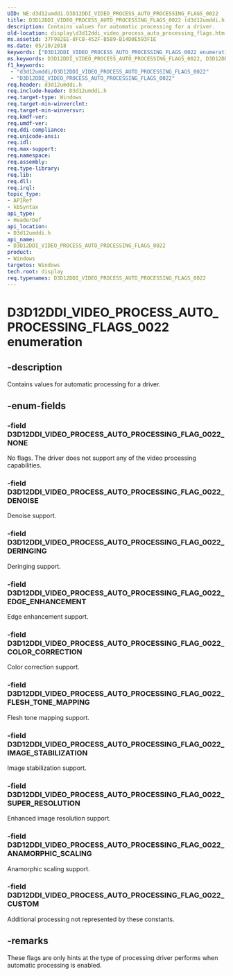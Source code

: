 ```yaml
---
UID: NE:d3d12umddi.D3D12DDI_VIDEO_PROCESS_AUTO_PROCESSING_FLAGS_0022
title: D3D12DDI_VIDEO_PROCESS_AUTO_PROCESSING_FLAGS_0022 (d3d12umddi.h)
description: Contains values for automatic processing for a driver.
old-location: display\d3d12ddi_video_process_auto_processing_flags.htm
ms.assetid: 37F982EE-8FCB-452F-B589-B14D0E593F1E
ms.date: 05/10/2018
keywords: ["D3D12DDI_VIDEO_PROCESS_AUTO_PROCESSING_FLAGS_0022 enumeration"]
ms.keywords: D3D12DDI_VIDEO_PROCESS_AUTO_PROCESSING_FLAGS_0022, D3D12DDI_VIDEO_PROCESS_AUTO_PROCESSING_FLAGS_0022 enumeration [Display Devices], D3D12DDI_VIDEO_PROCESS_AUTO_PROCESSING_FLAG_0022_ANAMORPHIC_SCALING, D3D12DDI_VIDEO_PROCESS_AUTO_PROCESSING_FLAG_0022_COLOR_CORRECTION, D3D12DDI_VIDEO_PROCESS_AUTO_PROCESSING_FLAG_0022_CUSTOM, D3D12DDI_VIDEO_PROCESS_AUTO_PROCESSING_FLAG_0022_DENOISE, D3D12DDI_VIDEO_PROCESS_AUTO_PROCESSING_FLAG_0022_DERINGING, D3D12DDI_VIDEO_PROCESS_AUTO_PROCESSING_FLAG_0022_EDGE_ENHANCEMENT, D3D12DDI_VIDEO_PROCESS_AUTO_PROCESSING_FLAG_0022_FLESH_TONE_MAPPING, D3D12DDI_VIDEO_PROCESS_AUTO_PROCESSING_FLAG_0022_IMAGE_STABILIZATION, D3D12DDI_VIDEO_PROCESS_AUTO_PROCESSING_FLAG_0022_NONE, D3D12DDI_VIDEO_PROCESS_AUTO_PROCESSING_FLAG_0022_SUPER_RESOLUTION, d3d12umddi/D3D12DDI_VIDEO_PROCESS_AUTO_PROCESSING_FLAGS_0022, d3d12umddi/D3D12DDI_VIDEO_PROCESS_AUTO_PROCESSING_FLAG_0022_ANAMORPHIC_SCALING, d3d12umddi/D3D12DDI_VIDEO_PROCESS_AUTO_PROCESSING_FLAG_0022_COLOR_CORRECTION, d3d12umddi/D3D12DDI_VIDEO_PROCESS_AUTO_PROCESSING_FLAG_0022_CUSTOM, d3d12umddi/D3D12DDI_VIDEO_PROCESS_AUTO_PROCESSING_FLAG_0022_DENOISE, d3d12umddi/D3D12DDI_VIDEO_PROCESS_AUTO_PROCESSING_FLAG_0022_DERINGING, d3d12umddi/D3D12DDI_VIDEO_PROCESS_AUTO_PROCESSING_FLAG_0022_EDGE_ENHANCEMENT, d3d12umddi/D3D12DDI_VIDEO_PROCESS_AUTO_PROCESSING_FLAG_0022_FLESH_TONE_MAPPING, d3d12umddi/D3D12DDI_VIDEO_PROCESS_AUTO_PROCESSING_FLAG_0022_IMAGE_STABILIZATION, d3d12umddi/D3D12DDI_VIDEO_PROCESS_AUTO_PROCESSING_FLAG_0022_NONE, d3d12umddi/D3D12DDI_VIDEO_PROCESS_AUTO_PROCESSING_FLAG_0022_SUPER_RESOLUTION, display.d3d12ddi_video_process_auto_processing_flags
f1_keywords:
 - "d3d12umddi/D3D12DDI_VIDEO_PROCESS_AUTO_PROCESSING_FLAGS_0022"
 - "D3D12DDI_VIDEO_PROCESS_AUTO_PROCESSING_FLAGS_0022"
req.header: d3d12umddi.h
req.include-header: D3d12umddi.h
req.target-type: Windows
req.target-min-winverclnt: 
req.target-min-winversvr: 
req.kmdf-ver: 
req.umdf-ver: 
req.ddi-compliance: 
req.unicode-ansi: 
req.idl: 
req.max-support: 
req.namespace: 
req.assembly: 
req.type-library: 
req.lib: 
req.dll: 
req.irql: 
topic_type:
- APIRef
- kbSyntax
api_type:
- HeaderDef
api_location:
- D3d12umddi.h
api_name:
- D3D12DDI_VIDEO_PROCESS_AUTO_PROCESSING_FLAGS_0022
product:
- Windows
targetos: Windows
tech.root: display
req.typenames: D3D12DDI_VIDEO_PROCESS_AUTO_PROCESSING_FLAGS_0022
---
```


# D3D12DDI_VIDEO_PROCESS_AUTO_PROCESSING_FLAGS_0022 enumeration


## -description


Contains values for automatic processing for a driver.


## -enum-fields




### -field D3D12DDI_VIDEO_PROCESS_AUTO_PROCESSING_FLAG_0022_NONE

No flags. The driver does not support any of the video processing capabilities. 


### -field D3D12DDI_VIDEO_PROCESS_AUTO_PROCESSING_FLAG_0022_DENOISE

Denoise support.


### -field D3D12DDI_VIDEO_PROCESS_AUTO_PROCESSING_FLAG_0022_DERINGING

Deringing support.


### -field D3D12DDI_VIDEO_PROCESS_AUTO_PROCESSING_FLAG_0022_EDGE_ENHANCEMENT

Edge enhancement support.


### -field D3D12DDI_VIDEO_PROCESS_AUTO_PROCESSING_FLAG_0022_COLOR_CORRECTION

Color correction support.


### -field D3D12DDI_VIDEO_PROCESS_AUTO_PROCESSING_FLAG_0022_FLESH_TONE_MAPPING

Flesh tone mapping support.


### -field D3D12DDI_VIDEO_PROCESS_AUTO_PROCESSING_FLAG_0022_IMAGE_STABILIZATION

Image stabilization support.


### -field D3D12DDI_VIDEO_PROCESS_AUTO_PROCESSING_FLAG_0022_SUPER_RESOLUTION

Enhanced image resolution support.


### -field D3D12DDI_VIDEO_PROCESS_AUTO_PROCESSING_FLAG_0022_ANAMORPHIC_SCALING

Anamorphic scaling support.


### -field D3D12DDI_VIDEO_PROCESS_AUTO_PROCESSING_FLAG_0022_CUSTOM

Additional processing not represented by these constants.


## -remarks



These flags are only hints at the type of processing driver performs when automatic processing is enabled.



